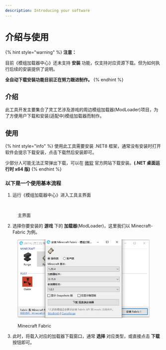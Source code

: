 ```yaml
---
description: Introducing your software
---
```


# 介绍与使用

{% hint style="warning" %}
**注意：**

目前《模组加载器中心》还未支持 **安装** 功能，仅支持对应资源下载。但为如何执行后续的安装提供了说明。

**全自动下载安装功能目前正在努力跟进制作。**
{% endhint %}

## 介绍

此工具开发主要集合了灵工艺涉及游戏的周边模组加载器(ModLoader)项目，为了方便用户下载和安装(适配中)模组加载器而制作。

## 使用

{% hint style="info" %}
使用此工具需要安装 .NET8 框架，通常没有安装时打开软件会提示下载安装，点击下载然后安装即可。

少部分人可能无法正常弹出下载，可以在 [微软](https://dotnet.microsoft.com/zh-cn/download/dotnet/8.0) 官方网站下载安装。**(.NET 桌面运行时 x64 版)**
{% endhint %}

### 以下是一个使用基本流程

1. 运行《模组加载器中心》进入工具主界面

<figure><img src="broken-reference" alt=""><figcaption><p>主界面</p></figcaption></figure>

2. 选择你要安装的 **游戏** 下的 **加载器**(ModLoader)，这里我们以 Minecraft-Fabric 为例。

<figure><img src="../../.gitbook/assets/modloader_center_minecraft_fabric.png" alt=""><figcaption><p>Minecraft Fabric</p></figcaption></figure>

3. 此时，将载入对应的加载器下载窗口，通常 **选择** 对应类型，或直接点击 **下载** 按钮即可。
